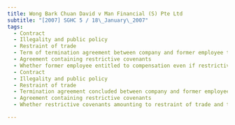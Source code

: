 ```yaml
---
title: Wong Bark Chuan David v Man Financial (S) Pte Ltd 
subtitle: "[2007] SGHC 5 / 18\_January\_2007"
tags:
  - Contract
  - Illegality and public policy
  - Restraint of trade
  - Term of termination agreement between company and former employee that former employee would receive compensation for compliance with terms of agreement
  - Agreement containing restrictive covenants
  - Whether former employee entitled to compensation even if restrictive covenants found to be invalid
  - Contract
  - Illegality and public policy
  - Restraint of trade
  - Termination agreement concluded between company and former employee
  - Agreement containing restrictive covenants
  - Whether restrictive covenants amounting to restraint of trade and therefore invalid

---
```


